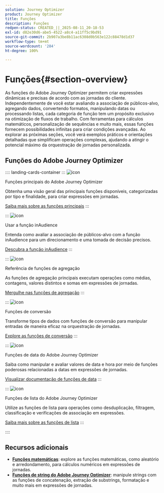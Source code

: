 ```yaml
---
solution: Journey Optimizer
product: Journey Optimizer
title: Funções
description: Funções
redpen-status: CREATED_||_2025-08-11_20-18-53
exl-id: d82e30d6-abe5-4522-a8c4-a11ff5c9bd91
source-git-commit: 2b907a3be8b11ac6308d0b563e122c88478d1d37
workflow-type: tm+mt
source-wordcount: '284'
ht-degree: 100%

---
```


# Funções{#section-overview}

As funções do Adobe Journey Optimizer permitem criar expressões dinâmicas e precisas de acordo com as jornadas do cliente. Independentemente de você estar avaliando a associação de públicos-alvo, agregando dados, convertendo formatos, manipulando datas ou processando listas, cada categoria de função tem um propósito exclusivo na otimização de fluxos de trabalho. Com ferramentas para cálculos matemáticos, personalização de sequências e muito mais, essas funções fornecem possibilidades infinitas para criar condições avançadas. Ao explorar as próximas seções, você verá exemplos práticos e orientações detalhadas que simplificam operações complexas, ajudando a atingir o potencial máximo da orquestração de jornadas personalizada.

## Funções do Adobe Journey Optimizer

:::: landing-cards-container
:::
![icon](https://cdn.experienceleague.adobe.com/icons/code-branch.svg)

Funções principais do Adobe Journey Optimizer

Obtenha uma visão geral das principais funções disponíveis, categorizadas por tipo e finalidade, para criar expressões em jornadas.

[Saiba mais sobre as funções principais](../using/building-journeys/expression/functions.md)
:::

:::
![icon](https://cdn.experienceleague.adobe.com/icons/bullseye.svg)

Usar a função inAudience

Entenda como avaliar a associação de públicos-alvo com a função inAudience para um direcionamento e uma tomada de decisão precisos.

[Descubra a função inAudience](../using/building-journeys/functions/functioninaudience.md)
:::

:::
![icon](https://cdn.experienceleague.adobe.com/icons/chart-line.svg)

Referência de funções de agregação

As funções de agregação principais executam operações como médias, contagens, valores distintos e somas em expressões de jornadas.

[Mergulhe nas funções de agregação](aggregation-landing-page.md)
:::

:::
![icon](https://cdn.experienceleague.adobe.com/icons/exchange-alt.svg)

Funções de conversão

Transforme tipos de dados com funções de conversão para manipular entradas de maneira eficaz na orquestração de jornadas.

[Explore as funções de conversão](conversion-landing-page.md)
:::

:::
![icon](https://cdn.experienceleague.adobe.com/icons/calendar-alt.svg)

Funções de data do Adobe Journey Optimizer

Saiba como manipular e avaliar valores de data e hora por meio de funções poderosas relacionadas a datas em expressões de jornadas.

[Visualizar documentação de funções de data](date-landing-page.md)
:::

:::
![icon](https://cdn.experienceleague.adobe.com/icons/list-check.svg)

Funções de lista do Adobe Journey Optimizer

Utilize as funções de lista para operações como desduplicação, filtragem, classificação e verificações de associação em expressões.

[Saiba mais sobre as funções de lista](list-landing-page.md)
:::

::::


## Recursos adicionais

- **[Funções matemáticas](math-landing-page.md)**: explore as funções matemáticas, como aleatório e arredondamento, para cálculos numéricos em expressões de jornadas.
- **[Funções de string do Adobe Journey Optimizer](string-landing-page.md)**: manipule strings com as funções de concatenação, extração de substrings, formatação e muito mais em expressões de jornadas.
